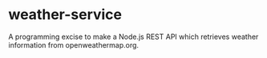 # weather-service
A programming excise to make a Node.js REST API which retrieves weather information from openweathermap.org.
